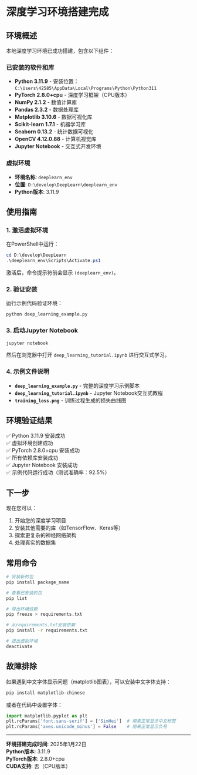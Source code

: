 # 深度学习环境搭建完成

## 环境概述

本地深度学习环境已成功搭建，包含以下组件：

### 已安装的软件和库

- **Python 3.11.9** - 安装位置：`C:\Users\42585\AppData\Local\Programs\Python\Python311`
- **PyTorch 2.8.0+cpu** - 深度学习框架（CPU版本）
- **NumPy 2.1.2** - 数值计算库
- **Pandas 2.3.2** - 数据处理库
- **Matplotlib 3.10.6** - 数据可视化库
- **Scikit-learn 1.7.1** - 机器学习库
- **Seaborn 0.13.2** - 统计数据可视化
- **OpenCV 4.12.0.88** - 计算机视觉库
- **Jupyter Notebook** - 交互式开发环境

### 虚拟环境

- **环境名称**: `deeplearn_env`
- **位置**: `D:\develop\DeepLearn\deeplearn_env`
- **Python版本**: 3.11.9

## 使用指南

### 1. 激活虚拟环境

在PowerShell中运行：
```powershell
cd D:\develop\DeepLearn
.\deeplearn_env\Scripts\Activate.ps1
```

激活后，命令提示符前会显示 `(deeplearn_env)`。

### 2. 验证安装

运行示例代码验证环境：
```bash
python deep_learning_example.py
```

### 3. 启动Jupyter Notebook

```bash
jupyter notebook
```

然后在浏览器中打开 `deep_learning_tutorial.ipynb` 进行交互式学习。

### 4. 示例文件说明

- **`deep_learning_example.py`** - 完整的深度学习示例脚本
- **`deep_learning_tutorial.ipynb`** - Jupyter Notebook交互式教程
- **`training_loss.png`** - 训练过程生成的损失曲线图

## 环境验证结果

✅ Python 3.11.9 安装成功  
✅ 虚拟环境创建成功  
✅ PyTorch 2.8.0+cpu 安装成功  
✅ 所有依赖库安装成功  
✅ Jupyter Notebook 安装成功  
✅ 示例代码运行成功（测试准确率：92.5%）  

## 下一步

现在您可以：

1. 开始您的深度学习项目
2. 安装其他需要的库（如TensorFlow、Keras等）
3. 探索更复杂的神经网络架构
4. 处理真实的数据集

## 常用命令

```bash
# 安装新的包
pip install package_name

# 查看已安装的包
pip list

# 导出环境依赖
pip freeze > requirements.txt

# 从requirements.txt安装依赖
pip install -r requirements.txt

# 退出虚拟环境
deactivate
```

## 故障排除

如果遇到中文字体显示问题（matplotlib图表），可以安装中文字体支持：

```bash
pip install matplotlib-chinese
```

或者在代码中设置字体：

```python
import matplotlib.pyplot as plt
plt.rcParams['font.sans-serif'] = ['SimHei']  # 用来正常显示中文标签
plt.rcParams['axes.unicode_minus'] = False    # 用来正常显示负号
```

---

**环境搭建完成时间**: 2025年1月22日  
**Python版本**: 3.11.9  
**PyTorch版本**: 2.8.0+cpu  
**CUDA支持**: 否（CPU版本）